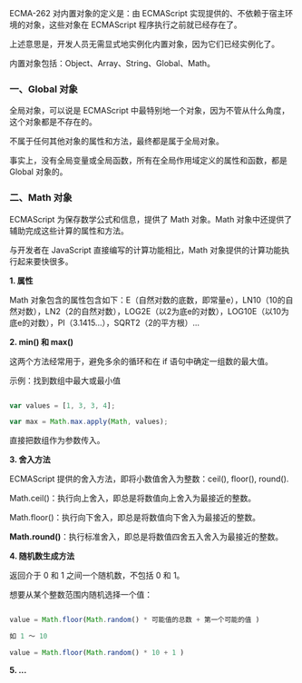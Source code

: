 
ECMA-262 对内置对象的定义是：由 ECMAScript 实现提供的、不依赖于宿主环境的对象，这些对象在 ECMAScript 程序执行之前就已经存在了。


上述意思是，开发人员无需显式地实例化内置对象，因为它们已经实例化了。

内置对象包括：Object、Array、String、Global、Math。


### 一、Global 对象

全局对象，可以说是 ECMAScript 中最特别地一个对象，因为不管从什么角度，这个对象都是不存在的。

不属于任何其他对象的属性和方法，最终都是属于全局对象。

事实上，没有全局变量或全局函数，所有在全局作用域定义的属性和函数，都是 Global 对象的。


### 二、Math 对象

ECMAScript 为保存数学公式和信息，提供了 Math 对象。Math 对象中还提供了辅助完成这些计算的属性和方法。

与开发者在 JavaScript 直接编写的计算功能相比，Math 对象提供的计算功能执行起来要快很多。

**1. 属性**

Math 对象包含的属性包含如下：E（自然对数的底数，即常量e），LN10（10的自然对数），LN2（2的自然对数），LOG2E（以2为底e的对数），LOG10E（以10为底e的对数），PI（3.1415...），SQRT2（2的平方根）...

**2. min() 和 max()**

这两个方法经常用于，避免多余的循环和在 if 语句中确定一组数的最大值。

示例：找到数组中最大或最小值

```javascript

var values = [1, 3, 3, 4];

var max = Math.max.apply(Math, values);

```

直接把数组作为参数传入。


**3. 舍入方法**

ECMAScript 提供的舍入方法，即将小数值舍入为整数：ceil(), floor(), round().

Math.ceil()：执行向上舍入，即总是将数值向上舍入为最接近的整数。

Math.floor()：执行向下舍入，即总是将数值向下舍入为最接近的整数。

**Math.round()**：执行标准舍入，即总是将数值四舍五入舍入为最接近的整数。


**4. 随机数生成方法**

返回介于 0 和 1 之间一个随机数，不包括 0 和 1。

想要从某个整数范围内随机选择一个值：

```javascript

value = Math.floor(Math.random() * 可能值的总数 + 第一个可能的值 )

如 1 ～ 10

value = Math.floor(Math.random() * 10 + 1 )

```

**5. ...**

